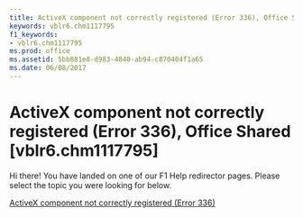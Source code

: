 ```yaml
---
title: ActiveX component not correctly registered (Error 336), Office Shared [vblr6.chm1117795]
keywords: vblr6.chm1117795
f1_keywords:
- vblr6.chm1117795
ms.prod: office
ms.assetid: 5bb881e8-d983-4840-ab94-c870404f1a65
ms.date: 06/08/2017
---
```



# ActiveX component not correctly registered (Error 336), Office Shared [vblr6.chm1117795]

Hi there! You have landed on one of our F1 Help redirector pages. Please select the topic you were looking for below.

[ActiveX component not correctly registered (Error 336)](http://msdn.microsoft.com/library/44a0581e-8611-c19a-2dce-edd6e34f9a46%28Office.15%29.aspx)

